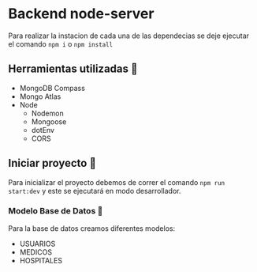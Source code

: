 # Backend node-server
Para realizar la instacion de cada una de las dependecias se deje ejecutar el comando `npm i` o `npm install`

## Herramientas utilizadas 🔧

- MongoDB Compass 
- Mongo Atlas
- Node
  - Nodemon
  - Mongoose
  - dotEnv
  - CORS

## Iniciar proyecto 🚀

Para inicializar el proyecto debemos de correr el comando `npm run start:dev` y este se ejecutará en modo desarrollador.

### Modelo Base de Datos 💾

Para la base de datos creamos diferentes modelos:

- USUARIOS
- MEDICOS
- HOSPITALES